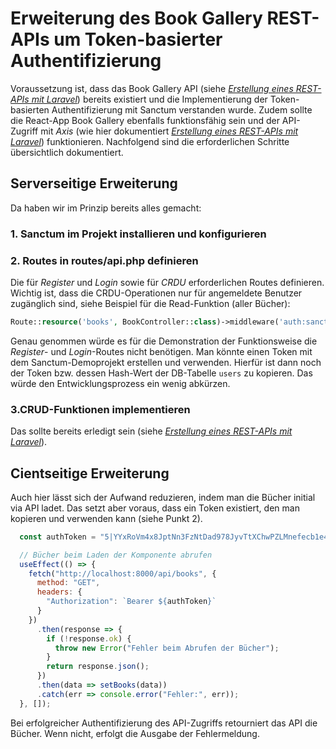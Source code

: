 # Erweiterung des Book Gallery REST-APIs um Token-basierter Authentifizierung

Voraussetzung ist, dass das Book Gallery API (siehe *<a href="https://github.com/htlkremsbrun/medw5/blob/main/laravel/book-gallery-api.md">Erstellung eines REST-APIs mit Laravel</a>*) bereits existiert und die Implementierung der Token-basierten Authentifizierung mit Sanctum verstanden wurde. Zudem sollte die React-App Book Gallery ebenfalls funktionsfähig sein und der API-Zugriff mit *Axis* (wie hier dokumentiert *[Erstellung eines REST-APIs mit Laravel](https://github.com/htlkremsbrun/medw5/blob/main/react/firstcomponent/firstcomponent.md#api-zugriff-mit-axios)*) funktionieren. Nachfolgend sind die erforderlichen Schritte übersichtlich dokumentiert.

## Serverseitige Erweiterung
Da haben wir im Prinzip bereits alles gemacht: 
### 1. Sanctum im Projekt installieren und konfigurieren

### 2. Routes in routes/api.php definieren
Die für *Register* und *Login* sowie für *CRDU* erforderlichen Routes definieren. Wichtig ist, dass die CRDU-Operationen nur für angemeldete Benutzer zugänglich sind, siehe Beispiel für die Read-Funktion (aller Bücher):

````PHP
Route::resource('books', BookController::class)->middleware('auth:sanctum');
````
Genau genommen würde es für die Demonstration der Funktionsweise die *Register*- und *Login*-Routes nicht benötigen. Man könnte einen Token mit dem Sanctum-Demoprojekt erstellen und verwenden. Hierfür ist dann noch der Token bzw. dessen Hash-Wert der DB-Tabelle `users` zu kopieren. Das würde den Entwicklungsprozess ein wenig abkürzen.

### 3.CRUD-Funktionen implementieren
Das sollte bereits erledigt sein (siehe *<a href="https://github.com/htlkremsbrun/medw5/blob/main/laravel/book-gallery-api.md">Erstellung eines REST-APIs mit Laravel</a>*).

## Cientseitige Erweiterung
Auch hier lässt sich der Aufwand reduzieren, indem man die Bücher initial via API ladet. Das setzt aber voraus, dass ein Token existiert, den man kopieren und verwenden kann (siehe Punkt 2). 
````javascript
  const authToken = "5|YYxRoVm4x8JptNn3FzNtDad978JyvTtXChwPZLMnefecb1e4"; // Ersetze dies mit deinem 'echten' Token

  // Bücher beim Laden der Komponente abrufen
  useEffect(() => {
    fetch("http://localhost:8000/api/books", {
      method: "GET",
      headers: {
        "Authorization": `Bearer ${authToken}`
      }
    })
      .then(response => {
        if (!response.ok) {
          throw new Error("Fehler beim Abrufen der Bücher");
        }
        return response.json();
      })
      .then(data => setBooks(data))
      .catch(err => console.error("Fehler:", err));
  }, []);
````
Bei erfolgreicher Authentifizierung des API-Zugriffs retourniert das API die Bücher. Wenn nicht, erfolgt die Ausgabe der Fehlermeldung.
